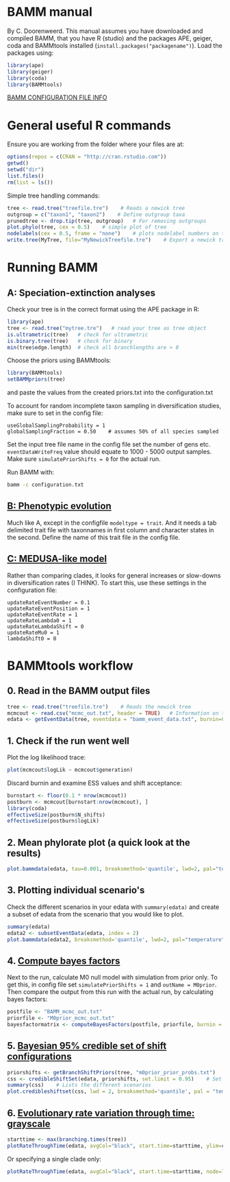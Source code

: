 # BAMM manual
By C. Doorenweerd. This manual assumes you have downloaded and compiled BAMM, that you have R (studio) and the packages APE, geiger, coda and BAMMtools installed (`install.packages("packagename")`). Load the packages using:

```R
library(ape)
library(geiger)
library(coda)
library(BAMMtools)
```

[BAMM CONFIGURATION FILE INFO](http://bamm-project.org/configuration.html)


# General useful R commands

Ensure you are working from the folder where your files are at:

```R
options(repos = c(CRAN = "http://cran.rstudio.com"))
getwd()
setwd("dir")
list.files()
rm(list = ls())
```

Simple tree handling commands:

```R
tree <- read.tree("treefile.tre")    # Reads a newick tree
outgroup = c("taxon1", "taxon2")    # Define outgroup taxa
prunedtree <- drop.tip(tree, outgroup)   # For removing outgroups
plot.phylo(tree, cex = 0.5)    # simple plot of tree
nodelabels(cex = 0.5, frame = "none")    # plots nodelabel numbers on tree
write.tree(MyTree, file="MyNewickTreefile.tre")    # Export a newick tree
```

# Running BAMM

## A: Speciation-extinction analyses

Check your tree is in the correct format using the APE package in R:
```R
library(ape)
tree <- read.tree("mytree.tre")   # read your tree as tree object
is.ultrametric(tree)   # check for ultrametric
is.binary.tree(tree)   # check for binary
min(tree$edge.length)  # check all branchlengths are > 0
```

Choose the priors using BAMMtools:
```R
library(BAMMtools)
setBAMMpriors(tree)
```
and paste the values from the created priors.txt into the configuration.txt


To account for random incomplete taxon sampling in diversification studies, make sure to set in the config file:

``` 
useGlobalSamplingProbability = 1
globalSamplingFraction = 0.50    # assumes 50% of all species sampled
```

Set the input tree file name in the config file
set the number of gens etc. `eventDataWriteFreq` value should equate to 1000 - 5000 output samples. Make sure `simulatePriorShifts = 0` for the actual run.

Run BAMM with:
```sh
bamm -c configuration.txt
```

## [B: Phenotypic evolution](http://bamm-project.org/quickstart.html#phenotypic-evolution) 

Much like A, except in the configfile `modeltype = trait`. And it needs a tab delimited trait file with taxonnames in first column and character states in the second. Define the name of this trait file in the config file.


## [C: MEDUSA-like model](http://bamm-project.org/advanced.html#medusa-like-model)

Rather than comparing clades, it looks for general increases or slow-downs in diversification rates (I THINK). To start this, use these settings in the configuration file:

```
updateRateEventNumber = 0.1
updateRateEventPosition = 1
updateRateEventRate = 1
updateRateLambda0 = 1
updateRateLambdaShift = 0
updateRateMu0 = 1
lambdaShift0 = 0
```


# BAMMtools workflow

## 0. Read in the BAMM output files

```R
tree <- read.tree("treefile.tre")    # Reads the newick tree
mcmcout <- read.csv("mcmc_out.txt", header = TRUE)   # Information on the MCMC run
edata <- getEventData(tree, eventdata = "bamm_event_data.txt", burnin=0.1)    # The main output from BAMM algorithm
```

## 1. Check if the run went well

Plot the log likelihood trace:
```R
plot(mcmcout$logLik ~ mcmcout$generation)
```

Discard burnin and examine ESS values and shift acceptance:
```R
burnstart <- floor(0.1 * nrow(mcmcout))
postburn <- mcmcout[burnstart:nrow(mcmcout), ]
library(coda)
effectiveSize(postburn$N_shifts)
effectiveSize(postburn$logLik)
```

## 2. Mean phylorate plot (a quick look at the results)
```R
plot.bammdata(edata, tau=0.001, breaksmethod='quantile', lwd=2, pal="temperature", legend=TRUE)
```

## 3. Plotting individual scenario's

Check the different scenarios in your edata with `summary(edata)` and create a subset of edata from the scenario that you would like to plot.

```R
summary(edata)
edata2 <- subsetEventData(edata, index = 2)
plot.bammdata(edata2, breaksmethod='quantile', lwd=2, pal="temperature", legend=TRUE)
```


## 4. [Compute bayes factors](http://bamm-project.org/postprocess.html#bayes-factors-for-model-comparison)

Next to the run, calculate M0 null model with simulation from prior only. To get this, in config file set `simulatePriorShifts = 1` and `outName = M0prior`. Then compare the output from this run with the actual run, by calculating bayes factors:

```R
postfile <- "BAMM_mcmc_out.txt"
priorfile <- "M0prior_mcmc_out.txt"
bayesfactormatrix <- computeBayesFactors(postfile, priorfile, burnin = 0.1)
```

## 5. [Bayesian 95% credible set of shift configurations](http://bamm-project.org/postprocess.html#bayesian-credible-sets-of-shift-configurations)


```R
priorshifts <- getBranchShiftPriors(tree, "m0prior_prior_probs.txt")    # The probs from the priors only run
css <- credibleShiftSet(edata, priorshifts, set.limit = 0.95)    # Set with 95% of credible shifts
summary(css)    # Lists the different scenarios
plot.credibleshiftset(css, lwd = 2, breaksmethod='quantile', pal = "temperature")    # Plots the different scenarios
```

## 6. [Evolutionary rate variation through time: grayscale](http://bamm-project.org/bammgraph.html#evolutionary-rate-variation-through-time-grayscale)

```R
starttime <- max(branching.times(tree))
plotRateThroughTime(edata, avgCol="black", start.time=starttime, ylim=c(0,1), cex.axis=2, intervalCol='gray80', intervals=c(0.05, 0.95), opacity=1)
```
Or specifying a single clade only:

```R
plotRateThroughTime(edata, avgCol="black", start.time=starttime, node=72, xlim=c(100,0), ylim=c(0,0.3), cex.axis=1, cex=1, intervalCol='gray80', intervals=c(0.05, 0.95), opacity=1)
```


